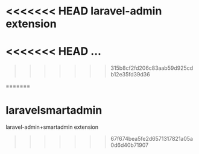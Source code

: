 <<<<<<< HEAD
laravel-admin extension
======

<<<<<<< HEAD
...
=======
>>>>>>> 315b8cf2fd206c83aab59d925cdb12e35fd39d36

=======
# laravelsmartadmin
laravel-admin+smartadmin extension
>>>>>>> 67f674bea5fe2d6571317821a05a0d6d40b71907
